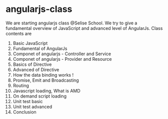 angularjs-class
===============

We are starting angularjs class @Selise School. We try to give a fundamental overview of JavaScript and advanced level of AngularJs. Class contents are 
  1. Basic JavaScript
  2. Fundamental of AngularJs
  3. Componet of angularjs - Controller and Service
  4. Componet of angularjs - Provider and Resource
  5. Basics of Directive
  6. Advanced of Directive
  7. How the data binding works !
  8. Promise, Emit and Broadcasting
  9. Routing
  10. Javascript loading, What is AMD
  11. On demand script loading
  12. Unit test basic
  13. Unit test advanced
  14. Conclusion
